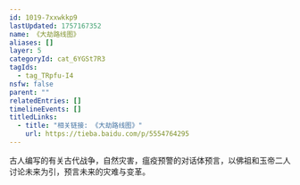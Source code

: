 ```yaml
---
id: 1019-7xxwkkp9
lastUpdated: 1757167352
name: 《大劫路线图》
aliases: []
layer: 5
categoryId: cat_6YGSt7R3
tagIds:
  - tag_TRpfu-I4
nsfw: false
parent: ""
relatedEntries: []
timelineEvents: []
titledLinks:
  - title: "相关链接: 《大劫路线图》"
    url: https://tieba.baidu.com/p/5554764295
---
```


古人编写的有关古代战争，自然灾害，瘟疫预警的对话体预言，以佛祖和玉帝二人讨论未来为引，预言未来的灾难与变革。